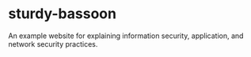 # sturdy-bassoon
An example website for explaining information security, application, and network security practices.
